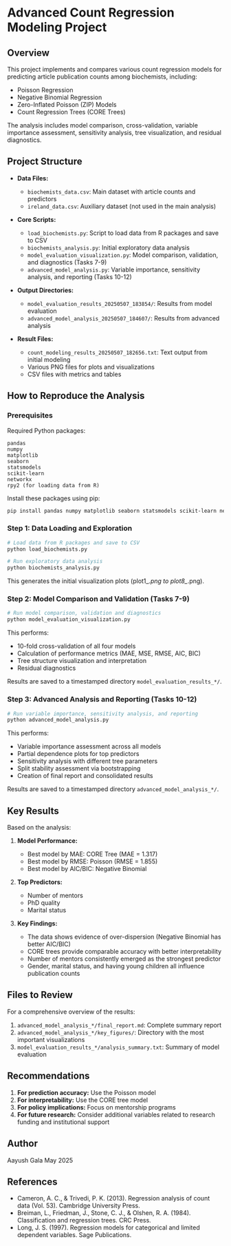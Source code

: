 # Advanced Count Regression Modeling Project

## Overview

This project implements and compares various count regression models for predicting article publication counts among biochemists, including:
- Poisson Regression
- Negative Binomial Regression
- Zero-Inflated Poisson (ZIP) Models
- Count Regression Trees (CORE Trees)

The analysis includes model comparison, cross-validation, variable importance assessment, sensitivity analysis, tree visualization, and residual diagnostics.

## Project Structure

- **Data Files:**
  - `biochemists_data.csv`: Main dataset with article counts and predictors
  - `ireland_data.csv`: Auxiliary dataset (not used in the main analysis)

- **Core Scripts:**
  - `load_biochemists.py`: Script to load data from R packages and save to CSV
  - `biochemists_analysis.py`: Initial exploratory data analysis
  - `model_evaluation_visualization.py`: Model comparison, validation, and diagnostics (Tasks 7-9)
  - `advanced_model_analysis.py`: Variable importance, sensitivity analysis, and reporting (Tasks 10-12)

- **Output Directories:**
  - `model_evaluation_results_20250507_183854/`: Results from model evaluation
  - `advanced_model_analysis_20250507_184607/`: Results from advanced analysis

- **Result Files:**
  - `count_modeling_results_20250507_182656.txt`: Text output from initial modeling
  - Various PNG files for plots and visualizations
  - CSV files with metrics and tables

## How to Reproduce the Analysis

### Prerequisites

Required Python packages:
```
pandas
numpy
matplotlib
seaborn
statsmodels
scikit-learn
networkx
rpy2 (for loading data from R)
```

Install these packages using pip:
```bash
pip install pandas numpy matplotlib seaborn statsmodels scikit-learn networkx rpy2
```

### Step 1: Data Loading and Exploration

```bash
# Load data from R packages and save to CSV
python load_biochemists.py

# Run exploratory data analysis
python biochemists_analysis.py
```

This generates the initial visualization plots (plot1_*.png to plot8_*.png).

### Step 2: Model Comparison and Validation (Tasks 7-9)

```bash
# Run model comparison, validation and diagnostics
python model_evaluation_visualization.py
```

This performs:
- 10-fold cross-validation of all four models
- Calculation of performance metrics (MAE, MSE, RMSE, AIC, BIC)
- Tree structure visualization and interpretation
- Residual diagnostics

Results are saved to a timestamped directory `model_evaluation_results_*/`.

### Step 3: Advanced Analysis and Reporting (Tasks 10-12)

```bash
# Run variable importance, sensitivity analysis, and reporting
python advanced_model_analysis.py
```

This performs:
- Variable importance assessment across all models
- Partial dependence plots for top predictors
- Sensitivity analysis with different tree parameters
- Split stability assessment via bootstrapping
- Creation of final report and consolidated results

Results are saved to a timestamped directory `advanced_model_analysis_*/`.

## Key Results

Based on the analysis:

1. **Model Performance:**
   - Best model by MAE: CORE Tree (MAE = 1.317)
   - Best model by RMSE: Poisson (RMSE = 1.855)
   - Best model by AIC/BIC: Negative Binomial

2. **Top Predictors:**
   - Number of mentors
   - PhD quality
   - Marital status

3. **Key Findings:**
   - The data shows evidence of over-dispersion (Negative Binomial has better AIC/BIC)
   - CORE trees provide comparable accuracy with better interpretability
   - Number of mentors consistently emerged as the strongest predictor
   - Gender, marital status, and having young children all influence publication counts

## Files to Review

For a comprehensive overview of the results:

1. `advanced_model_analysis_*/final_report.md`: Complete summary report
2. `advanced_model_analysis_*/key_figures/`: Directory with the most important visualizations
3. `model_evaluation_results_*/analysis_summary.txt`: Summary of model evaluation

## Recommendations

1. **For prediction accuracy:** Use the Poisson model
2. **For interpretability:** Use the CORE tree model
3. **For policy implications:** Focus on mentorship programs
4. **For future research:** Consider additional variables related to research funding and institutional support

## Author

Aayush Gala
May 2025

## References

- Cameron, A. C., & Trivedi, P. K. (2013). Regression analysis of count data (Vol. 53). Cambridge University Press.
- Breiman, L., Friedman, J., Stone, C. J., & Olshen, R. A. (1984). Classification and regression trees. CRC Press.
- Long, J. S. (1997). Regression models for categorical and limited dependent variables. Sage Publications.